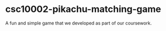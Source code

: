 # csc10002-pikachu-matching-game
A fun and simple game that we developed as part of our coursework.
